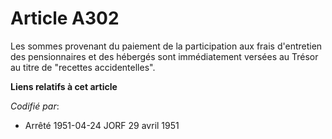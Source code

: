 # Article A302

Les sommes provenant du paiement de la participation aux frais d'entretien des pensionnaires et des hébergés sont
immédiatement versées au Trésor au titre de "recettes accidentelles".

**Liens relatifs à cet article**

_Codifié par_:

  - Arrêté 1951-04-24 JORF 29 avril 1951
